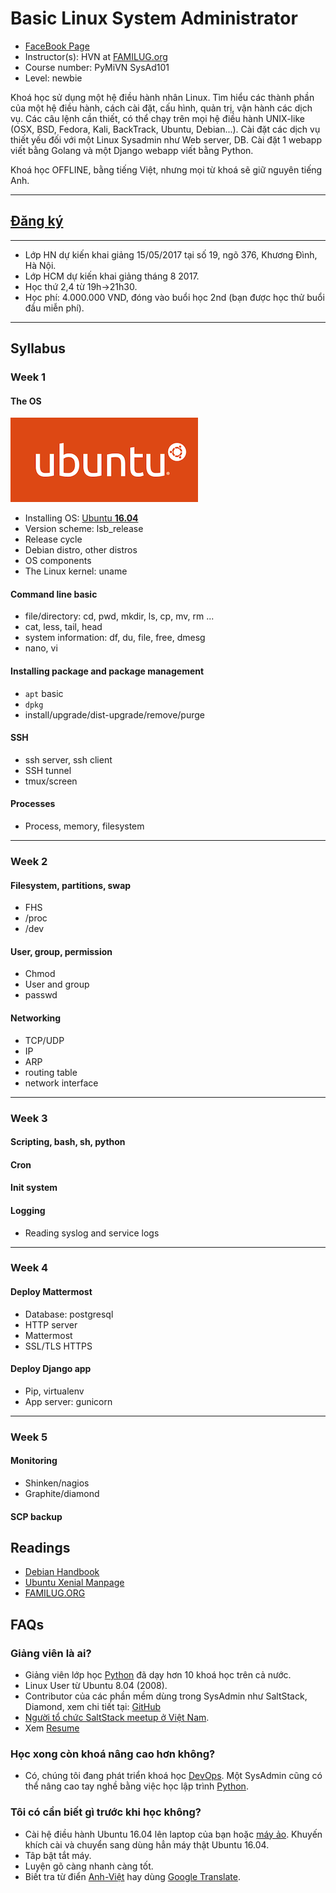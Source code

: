 # Basic Linux System Administrator

* [FaceBook Page](https://www.facebook.com/familug)
* Instructor(s): HVN at [FAMILUG.org](http://www.familug.org/)
* Course number: PyMiVN SysAd101
* Level: newbie

Khoá học sử dụng một hệ điều hành nhân Linux.
Tìm hiểu các thành phần của một hệ điều hành, cách cài đặt, cấu hình, quản trị, vận hành các dịch vụ. Các câu lệnh cần thiết, có thể chạy trên mọi hệ điều hành UNIX-like (OSX, BSD, Fedora, Kali, BackTrack, Ubuntu, Debian...).
Cài đặt các dịch vụ thiết yếu đối với một Linux Sysadmin như Web server, DB.
Cài đặt 1 webapp viết bằng Golang và một Django webapp viết bằng Python.

Khoá học OFFLINE, bằng tiếng Việt, nhưng mọi từ khoá sẽ giữ nguyên tiếng Anh.

---

## [Đăng ký](https://goo.gl/forms/MMfY9UH5SNrt5Yy62)

---

* Lớp HN dự kiến khai giảng 15/05/2017 tại số 19, ngõ 376, Khương Đình, Hà Nội.
* Lớp HCM dự kiến khai giảng tháng 8 2017.
* Học thứ 2,4 từ 19h->21h30.
* Học phí: 4.000.000 VND, đóng vào buổi học 2nd (bạn được học thử
  buổi đầu miễn phí).

---

## Syllabus

### Week 1

#### The OS

![Ubuntu](ubuntu.png)

- Installing OS: [Ubuntu **16.04** ](https://www.ubuntu.com/)
- Version scheme: lsb_release
- Release cycle
- Debian distro, other distros
- OS components
- The Linux kernel: uname

#### Command line basic
- file/directory: cd, pwd, mkdir, ls, cp, mv, rm ...
- cat, less, tail, head
- system information: df, du, file, free, dmesg
- nano, vi

#### Installing package and package management
- `apt` basic
- `dpkg`
- install/upgrade/dist-upgrade/remove/purge

#### SSH
- ssh server, ssh client
- SSH tunnel
- tmux/screen

#### Processes
- Process, memory, filesystem

---

### Week 2

#### Filesystem, partitions, swap
- FHS
- /proc
- /dev

#### User, group, permission
- Chmod
- User and group
- passwd

#### Networking
- TCP/UDP
- IP
- ARP
- routing table
- network interface

---

### Week 3

#### Scripting, bash, sh, python

#### Cron

#### Init system

#### Logging
- Reading syslog and service logs

---

### Week 4

#### Deploy Mattermost
- Database: postgresql
- HTTP server
- Mattermost
- SSL/TLS HTTPS

#### Deploy Django app
- Pip, virtualenv
- App server: gunicorn

---

### Week 5

#### Monitoring
- Shinken/nagios
- Graphite/diamond

#### SCP backup

## Readings
- [Debian Handbook](https://debian-handbook.info)
- [Ubuntu Xenial Manpage](http://manpages.ubuntu.com/manpages/xenial/en/)
- [FAMILUG.ORG](http://www.familug.org/)

## FAQs

### Giảng viên là ai?
- Giảng viên lớp học [Python] đã dạy hơn 10 khoá học trên cả nước.
- Linux User từ Ubuntu 8.04 (2008).
- Contributor của các phần mềm dùng trong SysAdmin như SaltStack, Diamond, xem
  chi tiết tại: [GitHub](https://github.com/hvnsweeting/)
- [Người tổ chức SaltStack meetup ở Việt Nam](https://www.meetup.com/VietNam-SaltStack-Meetup/).
- Xem [Resume](https://docs.google.com/document/d/1UOI6py9e83XGes32Vikq6_ZzOJMOqWB0u0zvkI3fab8/pub)

### Học xong còn khoá nâng cao hơn không?
- Có, chúng tôi đang phát triển khoá học [DevOps]. Một SysAdmin cũng có thể
  nâng cao tay nghề bằng việc học lập trình [Python].

### Tôi có cần biết gì trước khi học không?
- Cài hệ điều hành Ubuntu 16.04 lên laptop của bạn hoặc [máy ảo](
  https://medium.com/@doanhtu/h%C6%B0%E1%BB%9Bng-d%E1%BA%ABn-c%C3%A0i-ubuntu-server-tr%C3%AAn-vmware-player-726f1f08ad35).
  Khuyến khích cài và chuyển sang dùng hẳn máy thật Ubuntu 16.04.
- Tâp bật tắt máy.
- Luyện gõ càng nhanh càng tốt.
- Biết tra từ điển [Anh-Việt](https://vdict.com/) hay dùng [Google Translate](https://translate.google.com/).

[DevOps]: devops/
[Python]: https://pymi.vn
